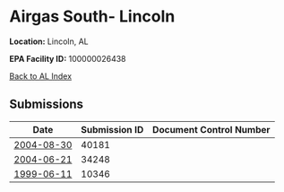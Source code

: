 # Airgas South- Lincoln

**Location:** Lincoln, AL

**EPA Facility ID:** 100000026438

[Back to AL Index](../../index.md)

## Submissions

| Date | Submission ID | Document Control Number |
|------|--------------|-------------------------|
| [2004-08-30](submissions/40181.md) | 40181 |  |
| [2004-06-21](submissions/34248.md) | 34248 |  |
| [1999-06-11](submissions/10346.md) | 10346 |  |
